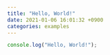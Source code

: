 ```yaml
---
title: "Hello, World!"
date: 2021-01-06 16:01:32 +0900
categories: examples
---
```



```javascript
console.log("Hello, World!");
```
